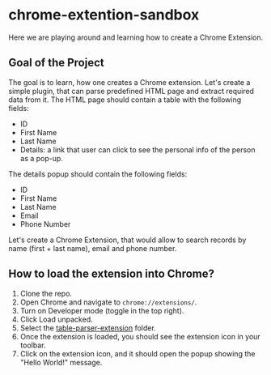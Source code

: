 # chrome-extention-sandbox
Here we are playing around and learning how to create a Chrome Extension.

## Goal of the Project
The goal is to learn, how one creates a Chrome extension. Let's create a simple 
plugin, that can parse predefined HTML page and extract required data from it.
The HTML page should contain a table with the following fields:  
- ID
- First Name
- Last Name
- Details: a link that user can click to see the personal info of the person as
a pop-up.

The details popup should contain the following fields:
- ID
- First Name
- Last Name
- Email
- Phone Number

Let's create a Chrome Extension, that would allow to search records by name
(first + last name), email and phone number.

## How to load the extension into Chrome?
1. Clone the repo. 
2. Open Chrome and navigate to `chrome://extensions/`. 
3. Turn on Developer mode (toggle in the top right). 
4. Click Load unpacked. 
5. Select the [table-parser-extension](table-parser-extension) folder. 
6. Once the extension is loaded, you should see the extension icon in your toolbar. 
7. Click on the extension icon, and it should open the popup showing the "Hello World!" message.
